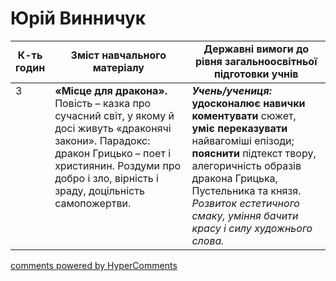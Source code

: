 <div id="hypercomments_widget" class="js-hypercomments-widget invisible"></div>

# Юрій Винничук

<table>
  <tr>
    <td width="10%" align="center"><b>К-ть годин</b></td>
    <td width="45%" align="center"><b>Зміст навчального матеріалу</b></td>
    <td width="45%" align="center"><b>Державні вимоги до рівня загальноосвітньої підготовки учнів</b></td>
  </tr>
<tbody>
  <tr>
<td width="10%" style="vertical-align:top !important;">3</td>
    <td width="45%" style="vertical-align:top !important;">
<b>«Місце для дракона».</b> Повість – казка про сучасний світ, у якому й досі живуть «драконячі закони». Парадокс: дракон Грицько – поет і християнин. Роздуми про добро і зло, вірність і зраду, доцільність самопожертви.
</td>
    <td width="45%" style="vertical-align:top !important;">
<i><b>Учень/учениця:</b></i><br>
<b>удосконалює навички коментувати</b> сюжет, <b>уміє переказувати</b> найвагоміші епізоди; <br>
<b>пояснити</b> підтекст твору, алегоричність образів дракона Грицька, Пустельника та князя. <br> 
<i>Розвиток естетичного смаку, уміння бачити красу і силу  художнього слова.</i> </td>
  </tr>
</tbody>
</table>

<div class="js-hypercomments-container">
<a href="http://hypercomments.com" class="hc-link" title="comments widget">comments powered by HyperComments</a>
</div>